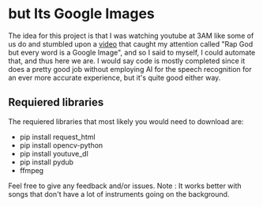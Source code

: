 ﻿# but Its Google Images
The idea for this project is that I was watching youtube at 3AM like some of us do and stumbled upon a [video](https://www.youtube.com/watch?v=hJvK3WVyIfw&t=263s) that caught my attention called "Rap God but every word is a Google Image", and so I said to myself, I could automate that, and thus here we are.
I would say code is mostly completed since it does a pretty good job without employing AI for the speech recognition for an ever more accurate experience, but it's quite good either way. 


## Requiered libraries
The requiered libraries that most likely you would need to download are:
* pip install request_html
* pip install opencv-python
* pip install youtuve_dl
* pip install pydub
* ffmpeg


Feel free to give any feedback and/or issues.
Note : It works better with songs that don't have a lot of instruments going on the background.

```python:butItsGoogleImages.py
```
